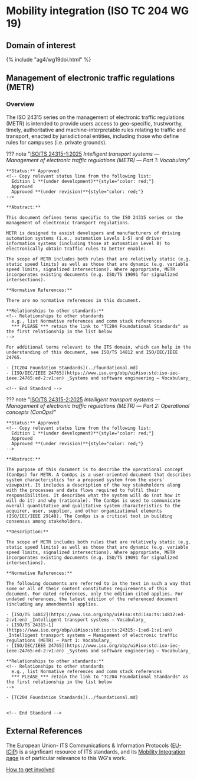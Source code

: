 # Mobility integration (ISO TC 204 WG 19)

## Domain of interest
<!-- DO NOT CHANGE THIS FILE REFERENCE! It aligns with this WG's respective domain of interest definition contained in TC204's Strategic Business Plan as approved by ISO. -->

{% include "ag4/wg19doi.html" %}

<!-- ## News and highlights (optional)
    Refer docs\wg1\index.md for an example of how to include & format any desired WG news & highlights content. Add content AFTER inserting a new line below this comment. 
-->

<!-- === DESCRIPTIONS OF WG STANDARDS / DOCUMENTS ===
    The content below is distilled from the respective WG section in "JSAE ITS Standardization Activities of ISO/TC204 - 2024" and iso.org/obp and is intended as an initial example only for future editing by the repsective WG.
-->

## Management of electronic traffic regulations (METR)
<!-- Standard subject area
    Edit the ## <header title> above to contextualise the respective group of standards described below.
-->

### Overview <!-- Optional -->
<!-- On a new line below, provide an overview of the subject area for the associated group of standards. -->
The ISO 24315 series on the management of electronic traffic regulations (METR) is intended to provide users access to geo-specific, trustworthy, timely, authoritative and machine-interpretable rules relating to traffic and transport, enacted by jurisdictional entities, including those who define rules for campuses (i.e. private grounds).

<!-- Start web info for standard / document -->
??? note "[ISO/TS 24315-1:2025](https://www.iso.org/obp/ui#iso:std:iso:ts:24315:-1:ed-1:v1:en) _Intelligent transport systems — Management of electronic traffic regulations (METR) — Part 1: Vocabulary_"
    <!-- edit document reference information
      retain: ??? note "[ : ]( ) _ _"
      find publicly available ISO document URL & info here: iso.org/obp/ui
    -->

    **Status:** Approved
    <!-- Copy relevant status line from the following list: 
      Edition 1 **(under development)**{style="color: red;"}
      Approved
      Approved **(under revision)**{style="color: red;"} 
    -->

    **Abstract:**
    
    This document defines terms specific to the ISO 24315 series on the management of electronic transport regulations.
    
    METR is designed to assist developers and manufacturers of driving automation systems (i.e., automation Levels 1-5) and driver information systems (including those at automation Level 0) to electronically obtain traffic rules to better enable:
    
    The scope of METR includes both rules that are relatively static (e.g. static speed limits) as well as those that are dynamic (e.g. variable speed limits, signalized intersections). Where appropriate, METR incorporates existing documents (e.g. ISO/TS 19091 for signalized intersections).
    
    **Normative References:**
    
    There are no normative references in this document.

    **Relationships to other standards:**
    <!-- Relationships to other standards
      e.g., list Normative references and comm stack references
      *** PLEASE *** retain the link to "TC204 Foundational Standards" as the first relationship in the list below 
    -->

    For additional terms relevant to the ITS domain, which can help in the understanding of this document, see ISO/TS 14812 and ISO/IEC/IEEE 24765.
    
    - [TC204 Foundation Standards](../foundational.md)
    - [ISO/IEC/IEEE 24765](https://www.iso.org/obp/ui#iso:std:iso-iec-ieee:24765:ed-2:v1:en) _Systems and software engineering — Vocabulary_
    
    <!-- End Standard -->

<!-- Start web info for standard / document -->
??? note "[ISO/TS 24315-2:2025](https://www.iso.org/obp/ui#iso:std:iso:tr:24315:-2:ed-1:v1:en) _Intelligent transport systems — Management of electronic traffic regulations (METR) — Part 2: Operational concepts (ConOps)_"

    **Status:** Approved
    <!-- Copy relevant status line from the following list: 
      Edition 1 **(under development)**{style="color: red;"}
      Approved
      Approved **(under revision)**{style="color: red;"} 
    -->

    **Abstract:**
    
    The purpose of this document is to describe the operational concept (ConOps) for METR. A ConOps is a user-oriented document that describes system characteristics for a proposed system from the users’ viewpoint. It includes a description of the key stakeholders along with the processes and data flows required to fulfil their responsibilities. It describes what the system will do (not how it will do it) and why (rationale). The ConOps is used to communicate overall quantitative and qualitative system characteristics to the acquirer, user, supplier, and other organizational elements (ISO/IEC/IEEE 29148). The ConOps is a critical tool in building consensus among stakeholders.
    
    **Description:**
    
    The scope of METR includes both rules that are relatively static (e.g. static speed limits) as well as those that are dynamic (e.g. variable speed limits, signalized intersections). Where appropriate, METR incorporates existing documents (e.g. ISO/TS 19091 for signalized intersections).
    
    **Normative References:**
    
    The following documents are referred to in the text in such a way that some or all of their content constitutes requirements of this document. For dated references, only the edition cited applies. For undated references, the latest edition of the referenced document (including any amendments) applies.
    
    - [ISO/TS 14812](https://www.iso.org/obp/ui#iso:std:iso:ts:14812:ed-2:v1:en) _Intelligent transport systems — Vocabulary_
    - [ISO/TS 24315-1](https://www.iso.org/obp/ui#iso:std:iso:ts:24315:-1:ed-1:v1:en) _Intelligent transport systems — Management of electronic traffic regulations (METR) — Part 1: Vocabulary_
    - [ISO/IEC/IEEE 24765](https://www.iso.org/obp/ui#iso:std:iso-iec-ieee:24765:ed-2:v1:en) _Systems and software engineering — Vocabulary_

    **Relationships to other standards:**
    <!-- Relationships to other standards
      e.g., list Normative references and comm stack references
      *** PLEASE *** retain the link to "TC204 Foundational Standards" as the first relationship in the list below 
    -->

    - [TC204 Foundation Standards](../foundational.md)

    
    <!-- End Standard -->
<!-- End subject area -->

## External References

The European Union- ITS Communications & Information Protocols ([EU-ICIP](https://www.mobilityits.eu)) is a signficant resource of ITS standards, and its [Mobility Integration page](https://www.mobilityits.eu/mobility-integration) is of particular relevance to this WG's work.

[How to get involved](../contact.md)
